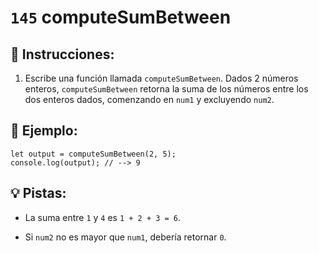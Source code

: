 # `145` computeSumBetween

## 📝 Instrucciones:

1. Escribe una función llamada `computeSumBetween`. Dados 2 números enteros, `computeSumBetween` retorna la suma de los números entre los dos enteros dados, comenzando en `num1` y excluyendo `num2`.

## 📎 Ejemplo:

```Js
let output = computeSumBetween(2, 5);
console.log(output); // --> 9
```

## 💡 Pistas:

+ La suma entre `1` y `4` es `1 + 2 + 3 = 6`.

+ Si `num2` no es mayor que `num1`, debería retornar `0`.

